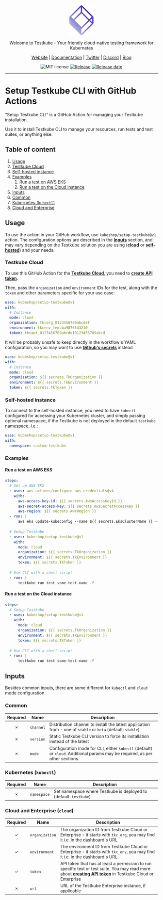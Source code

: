 <p align="center">
  <img src="assets/testkube-logo.svg" alt="Testkube Logo" width="80"/>
</p>

<p align="center">
  Welcome to Testkube - Your friendly cloud-native testing framework for Kubernetes
</p>

<p align="center">
  <a href="https://testkube.io">Website</a> |
  <a href="https://kubeshop.github.io/testkube">Documentation</a> |
  <a href="https://twitter.com/testkube_io">Twitter</a> |
  <a href="https://discord.gg/hfq44wtR6Q">Discord</a> |
  <a href="https://kubeshop.io/category/testkube">Blog</a>
</p>

<p align="center">
  <img title="MIT license" src="https://img.shields.io/badge/License-MIT-yellow.svg"/>
  <a href="https://github.com/kubeshop/setup-testkube/releases"><img title="Release" src="https://img.shields.io/github/v/release/kubeshop/setup-testkube"/></a>
  <a href="https://github.com/kubeshop/setup-testkube/releases"><img title="Release date" src="https://img.shields.io/github/release-date/kubeshop/setup-testkube"/></a>
</p>

<hr>

# Setup Testkube CLI with GitHub Actions

"Setup Testkube CLI" is a GitHub Action for managing your Testkube installation.

Use it to install Testkube CLI to manage your resources, run tests and test suites, or anything else.

## Table of content

1. [Usage](#usage)
  1. [Testkube Cloud](#testkube-cloud)
  2. [Self-hosted instance](#self-hosted-instance)
  3. [Examples](#examples)
     1. [Run a test on AWS EKS](#run-a-test-on-aws-eks)
     2. [Run a test on the Cloud instance](#run-a-test-on-the-cloud-instance)
2. [Inputs](#inputs)
  1. [Common](#common)
  2. [Kubernetes (`kubectl`)](#kubernetes-kubectl)
  3. [Cloud and Enterprise](#cloud-and-enterprise-cloud)

## Usage

To use the action in your GitHub workflow, use `kubeshop/setup-testkube@v1` action.
The configuration options are described in the [**Inputs**](#inputs) section, and may vary depending on the Testkube solution you are using ([**cloud**](#cloud) or [**self-hosted**](#self-hosted-instance)) and your needs.

### Testkube Cloud

To use this GitHub Action for the [**Testkube Cloud**](https://cloud.testkube.io), you need to [**create API token**](https://docs.testkube.io/testkube-cloud/organization-management#api-tokens).

Then, pass the `organization` and `environment` IDs for the test, along with the `token` and other parameters specific for your use case:

```yaml
uses: kubeshop/setup-testkube@v1
with:
  # Instance
  mode: cloud
  organization: tkcorg_0123456789abcdef
  environment: tkcenv_fedcba9876543210
  token: tkcapi_0123456789abcdef0123456789abcd
```

It will be probably unsafe to keep directly in the workflow's YAML configuration, so you may want to use [**Github's secrets**](https://docs.github.com/en/actions/security-guides/encrypted-secrets) instead.

```yaml
uses: kubeshop/setup-testkube@v1
with:
  # Instance
  mode: cloud
  organization: ${{ secrets.TkOrganization }}
  environment: ${{ secrets.TkEnvironment }}
  token: ${{ secrets.TkToken }}
```

### Self-hosted instance

To connect to the self-hosted instance, you need to have `kubectl` configured for accessing your Kubernetes cluster, and simply passing optional namespace, if the Testkube is not deployed in the default `testkube` namespace, i.e.:

```yaml
uses: kubeshop/setup-testkube@v1
with:
  namespace: custom-testkube
```

### Examples

#### Run a test on AWS EKS

```yaml
steps:
  # Set up AWS EKS
  - uses: aws-actions/configure-aws-credentials@v4
    with:
      aws-access-key-id: ${{ secrets.AwsAccessKeyId }}
      aws-secret-access-key: ${{ secrets.AwsSecretAccessKey }}
      aws-region: ${{ secrets.AwsRegion }}
  - run: |
      aws eks update-kubeconfig --name ${{ secrets.EksClusterName }} --region ${{ secrets.AwsRegion }}

  # Setup Testkube
  - uses: kubeshop/setup-testkube@v1
    with:
      mode: cloud
      organization: ${{ secrets.TkOrganization }}
      environment: ${{ secrets.TkEnvironment }}
      token: ${{ secrets.TkToken }}

  # Use CLI with a shell script
  - run: |
      testkube run test some-test-name -f
```

#### Run a test on the Cloud instance

```yaml
steps:
  # Setup Testkube
  - uses: kubeshop/setup-testkube@v1
    with:
      mode: cloud
      organization: ${{ secrets.TkOrganization }}
      environment: ${{ secrets.TkEnvironment }}
      token: ${{ secrets.TkToken }}

  # Use CLI with a shell script
  - run: |
      testkube run test some-test-name -f
```

## Inputs

Besides common inputs, there are some different for `kubectl` and `cloud` mode configuration.

### Common

| Required | Name              | Description                                                                                                                  |
|:--------:|-------------------|------------------------------------------------------------------------------------------------------------------------------|
|    ✗     | `channel`         | Distribution channel to install the latest application from - one of `stable` or `beta` (default: `stable`)                  |
|    ✗     | `version`         | Static Testkube CLI version to force its installation instead of the latest                                                  |
|    ✗     | `mode`            | Configuration mode for CLI, either `kubectl` (default) or `cloud`. Additional params may be required, as per other sections. |

### Kubernetes (`kubectl`)

| Required | Name           | Description                                                                            |
|:--------:|----------------|----------------------------------------------------------------------------------------|
|    ✗     | `namespace`    | Set namespace where Testkube is deployed to (default: `testkube`)                      |

### Cloud and Enterprise (`cloud`)

| Required | Name           | Description                                                                                                                                                                                                                               |
|:--------:|----------------|-------------------------------------------------------------------------------------------------------------------------------------------------------------------------------------------------------------------------------------------|
|    ✓     | `organization` | The organization ID from Testkube Cloud or Enterprise - it starts with `tkc_org`, you may find it i.e. in the dashboard's URL                                                                                                             |
|    ✓     | `environment`  | The environment ID from Testkube Cloud or Enterprise - it starts with `tkc_env`, you may find it i.e. in the dashboard's URL                                                                                                              |
|    ✓     | `token`        | API token that has at least a permission to run specific test or test suite. You may read more about [**creating API token**](https://docs.testkube.io/testkube-cloud/organization-management#api-tokens) in Testkube Cloud or Enterprise |
|    ✗     | `url`          | URL of the Testkube Enterprise instance, if applicable                                                                                                                                                                                    |
